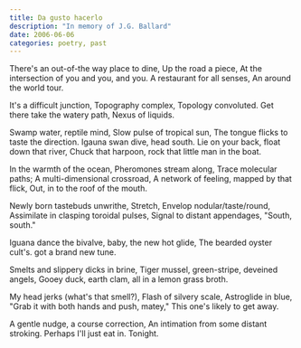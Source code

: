 ```yaml
---
title: Da gusto hacerlo
description: "In memory of J.G. Ballard"
date: 2006-06-06
categories: poetry, past
---
```



There's an out-of-the way place to dine,
Up the road a piece,
At the intersection of you and you, and you.
A restaurant for all senses,
An around the world tour.

It's a difficult junction,
Topography complex,
Topology convoluted.
Get there take the watery path,
Nexus of liquids.

Swamp water, reptile mind,
Slow pulse of tropical sun,
The tongue flicks to taste the direction.
Igauna swan dive, head south.
Lie on your back, float down that river,
Chuck that harpoon, rock that little man in the boat.

In the warmth of the ocean,
Pheromones stream along,
Trace molecular paths;
A multi-dimensional crossroad,
A network of feeling, mapped by that flick,
Out, in to the roof of the mouth.

Newly born tastebuds unwrithe,
Stretch,
Envelop nodular/taste/round,
Assimilate in clasping toroidal pulses,
Signal to distant appendages, "South, south."

Iguana dance the bivalve, baby,
the new hot glide,
The bearded oyster cult's.
got a brand new tune.

Smelts and slippery dicks in brine,
Tiger mussel, green-stripe, deveined angels,
Gooey duck, earth clam,
all in a lemon grass broth.

My head jerks (what's that smell?),
Flash of silvery scale,
Astroglide in blue,
"Grab it with both hands and push, matey,"
This one's likely to get away.

A gentle nudge, a course correction,
An intimation from some distant stroking.
Perhaps I'll just eat in.
Tonight.